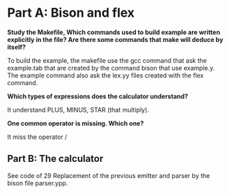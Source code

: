 # Part A: Bison and flex

**Study the Makefile, Which commands used to build example are written explicitly in the file? Are there some commands that make will deduce by itself?**

To build the example, the makefile use the gcc command that ask the example.tab that are created by the command bison that use example.y. The example command also ask the lex.yy files created with the flex command.

**Which types of expressions does the calculator understand?**

It understand PLUS, MINUS, STAR (that multiply).

**One common operator is missing. Which one?**

It miss the operator /

## Part B: The calculator

See code of 29
Replacement of the previous emitter and parser by the bison file parser.ypp.
